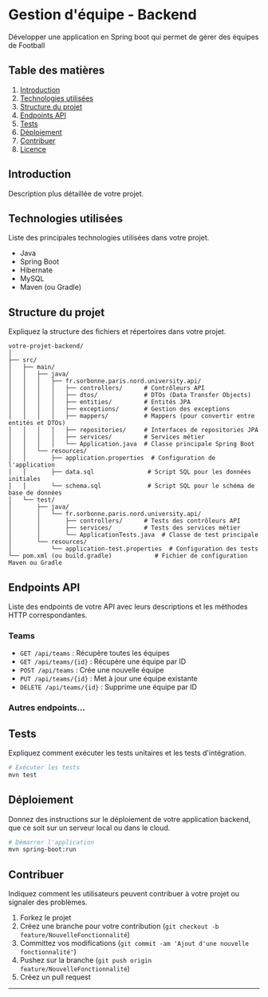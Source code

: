 
# Gestion d'équipe - Backend

Développer une application en Spring boot qui permet de gérer des équipes de Football
## Table des matières

1. [Introduction](#introduction)
2. [Technologies utilisées](#technologies-utilisées)
3. [Structure du projet](#structure-du-projet)
4. [Endpoints API](#endpoints-api)
5. [Tests](#tests)
6. [Déploiement](#déploiement)
7. [Contribuer](#contribuer)
8. [Licence](#licence)

## Introduction

Description plus détaillée de votre projet.

## Technologies utilisées

Liste des principales technologies utilisées dans votre projet.

- Java
- Spring Boot
- Hibernate
- MySQL
- Maven (ou Gradle)

## Structure du projet

Expliquez la structure des fichiers et répertoires dans votre projet.

```
votre-projet-backend/
│
├── src/
│   ├── main/
│   │   ├── java/
│   │   │   ├── fr.sorbonne.paris.nord.university.api/
│   │   │   │   ├── controllers/      # Contrôleurs API
│   │   │   │   ├── dtos/             # DTOs (Data Transfer Objects)
│   │   │   │   ├── entities/         # Entités JPA
│   │   │   │   ├── exceptions/       # Gestion des exceptions
│   │   │   │   ├── mappers/          # Mappers (pour convertir entre entités et DTOs)
│   │   │   │   ├── repositories/     # Interfaces de repositories JPA
│   │   │   │   ├── services/         # Services métier
│   │   │   │   └── Application.java  # Classe principale Spring Boot
│   │   └── resources/
│   │       ├── application.properties  # Configuration de l'application
│   │       ├── data.sql               # Script SQL pour les données initiales
│   │       └── schema.sql             # Script SQL pour le schéma de base de données
│   └── test/
│       ├── java/
│       │   └── fr.sorbonne.paris.nord.university.api/
│       │       ├── controllers/      # Tests des contrôleurs API
│       │       ├── services/         # Tests des services métier
│       │       └── ApplicationTests.java  # Classe de test principale
│       └── resources/
│           └── application-test.properties  # Configuration des tests
└── pom.xml (ou build.gradle)            # Fichier de configuration Maven ou Gradle
```

## Endpoints API

Liste des endpoints de votre API avec leurs descriptions et les méthodes HTTP correspondantes.

### Teams

- `GET /api/teams` : Récupère toutes les équipes
- `GET /api/teams/{id}` : Récupère une équipe par ID
- `POST /api/teams` : Crée une nouvelle équipe
- `PUT /api/teams/{id}` : Met à jour une équipe existante
- `DELETE /api/teams/{id}` : Supprime une équipe par ID

### Autres endpoints...

## Tests

Expliquez comment exécuter les tests unitaires et les tests d'intégration.

```bash
# Exécuter les tests
mvn test
```

## Déploiement

Donnez des instructions sur le déploiement de votre application backend, que ce soit sur un serveur local ou dans le cloud.

```bash
# Démarrer l'application
mvn spring-boot:run
```

## Contribuer

Indiquez comment les utilisateurs peuvent contribuer à votre projet ou signaler des problèmes.

1. Forkez le projet
2. Créez une branche pour votre contribution (`git checkout -b feature/NouvelleFonctionnalité`)
3. Committez vos modifications (`git commit -am 'Ajout d'une nouvelle fonctionnalité'`)
4. Pushez sur la branche (`git push origin feature/NouvelleFonctionnalité`)
5. Créez un pull request


---


